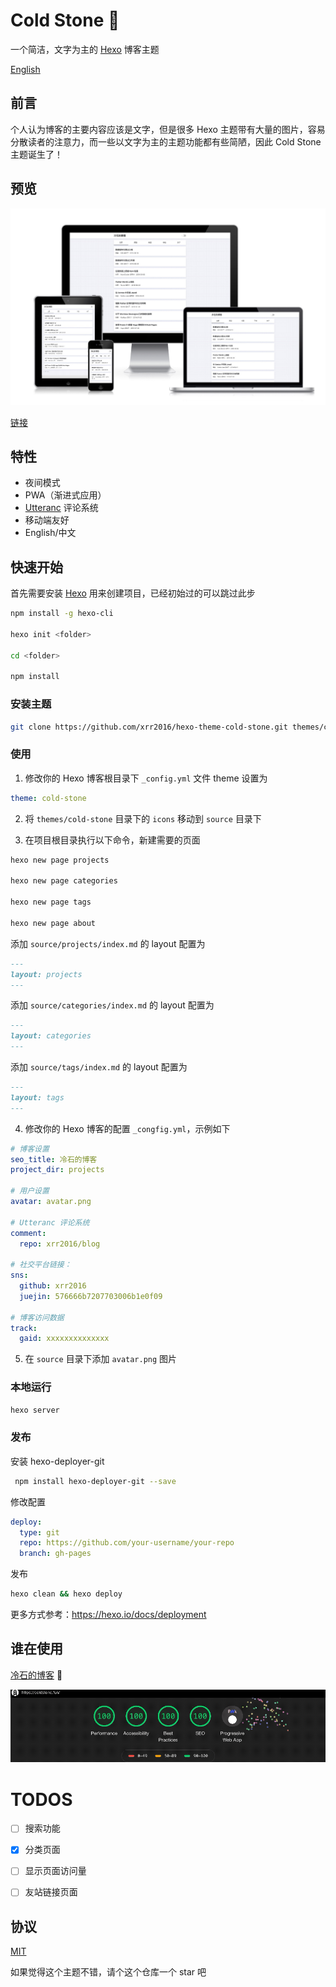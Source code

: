 # Cold Stone :tada:

一个简洁，文字为主的 [Hexo](https://hexo.io/zh-cn) 博客主题

[English](README.md)

## 前言

个人认为博客的主要内容应该是文字，但是很多 Hexo 主题带有大量的图片，容易分散读者的注意力，而一些以文字为主的主题功能都有些简陋，因此 Cold Stone 主题诞生了！

## 预览

![responsive](images/response.png)

[链接](https://coldstone.fun)

## 特性

- 夜间模式
- PWA（渐进式应用）
- [Utteranc](https://utteranc.es/) 评论系统
- 移动端友好
- English/中文

## 快速开始

首先需要安装 [Hexo](https://hexo.io) 用来创建项目，已经初始过的可以跳过此步

```sh
npm install -g hexo-cli

hexo init <folder>

cd <folder>

npm install
```

### 安装主题

```sh
git clone https://github.com/xrr2016/hexo-theme-cold-stone.git themes/cold-stone
```

### 使用

1. 修改你的 Hexo 博客根目录下 `_config.yml` 文件 theme 设置为

```yml
theme: cold-stone
```

2. 将 `themes/cold-stone` 目录下的 `icons` 移动到 `source` 目录下

3. 在项目根目录执行以下命令，新建需要的页面

```sh
hexo new page projects

hexo new page categories

hexo new page tags

hexo new page about
```

添加 `source/projects/index.md` 的 layout 配置为

```md
---
layout: projects
---
```

添加 `source/categories/index.md` 的 layout 配置为

```md
---
layout: categories
---
```

添加 `source/tags/index.md` 的 layout 配置为

```md
---
layout: tags
---
```

4. 修改你的 Hexo 博客的配置 `_congfig.yml`，示例如下

```yml
# 博客设置
seo_title: 冷石的博客
project_dir: projects

# 用户设置
avatar: avatar.png

# Utteranc 评论系统
comment:
  repo: xrr2016/blog

# 社交平台链接：
sns:
  github: xrr2016
  juejin: 576666b7207703006b1e0f09

# 博客访问数据
track:
  gaid: xxxxxxxxxxxxxx
```

5. 在 `source` 目录下添加 `avatar.png` 图片

### 本地运行

```sh
hexo server
```

### 发布

安装 hexo-deployer-git

```sh
 npm install hexo-deployer-git --save
```

修改配置

```yml
deploy:
  type: git
  repo: https://github.com/your-username/your-repo
  branch: gh-pages
```

发布

```sh
hexo clean && hexo deploy
```

更多方式参考：https://hexo.io/docs/deployment

## 谁在使用

[冷石的博客](https://coldstone.fun) 💯

![audits](images/audits.gif)

# TODOS

- [ ] 搜索功能

- [x] 分类页面

- [ ] 显示页面访问量

- [ ] 友站链接页面

## 协议

[MIT](LICENSE)

如果觉得这个主题不错，请个这个仓库一个 star 吧
